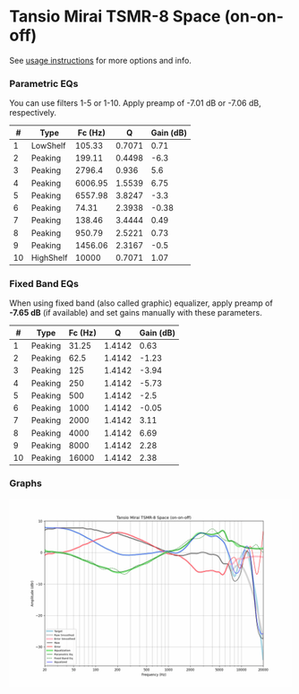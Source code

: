 # Tansio Mirai TSMR-8 Space (on-on-off)
See [usage instructions](https://github.com/jaakkopasanen/AutoEq#usage) for more options and info.

### Parametric EQs
You can use filters 1-5 or 1-10. Apply preamp of -7.01 dB or -7.06 dB, respectively.

|   # | Type      |   Fc (Hz) |      Q |   Gain (dB) |
|-----|-----------|-----------|--------|-------------|
|   1 | LowShelf  |    105.33 | 0.7071 |        0.71 |
|   2 | Peaking   |    199.11 | 0.4498 |       -6.3  |
|   3 | Peaking   |   2796.4  | 0.936  |        5.6  |
|   4 | Peaking   |   6006.95 | 1.5539 |        6.75 |
|   5 | Peaking   |   6557.98 | 3.8247 |       -3.3  |
|   6 | Peaking   |     74.31 | 2.3938 |       -0.38 |
|   7 | Peaking   |    138.46 | 3.4444 |        0.49 |
|   8 | Peaking   |    950.79 | 2.5221 |        0.73 |
|   9 | Peaking   |   1456.06 | 2.3167 |       -0.5  |
|  10 | HighShelf |  10000    | 0.7071 |        1.07 |

### Fixed Band EQs
When using fixed band (also called graphic) equalizer, apply preamp of **-7.65 dB** (if available) and set gains manually with these parameters.

|   # | Type    |   Fc (Hz) |      Q |   Gain (dB) |
|-----|---------|-----------|--------|-------------|
|   1 | Peaking |     31.25 | 1.4142 |        0.63 |
|   2 | Peaking |     62.5  | 1.4142 |       -1.23 |
|   3 | Peaking |    125    | 1.4142 |       -3.94 |
|   4 | Peaking |    250    | 1.4142 |       -5.73 |
|   5 | Peaking |    500    | 1.4142 |       -2.5  |
|   6 | Peaking |   1000    | 1.4142 |       -0.05 |
|   7 | Peaking |   2000    | 1.4142 |        3.11 |
|   8 | Peaking |   4000    | 1.4142 |        6.69 |
|   9 | Peaking |   8000    | 1.4142 |        2.28 |
|  10 | Peaking |  16000    | 1.4142 |        2.38 |

### Graphs
![](./Tansio%20Mirai%20TSMR-8%20Space%20(on-on-off).png)
